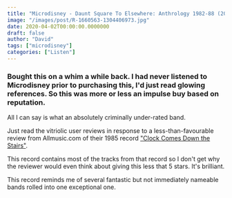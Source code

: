 ```yaml
---
title: "Microdisney - Daunt Square To Elsewhere: Anthrology 1982-88 (2007)"
image: "/images/post/R-1660563-1304406973.jpg"
date: 2020-04-02T00:00:00.0000000
draft: false
author: "David"
tags: ["microdisney"]
categories: ["Listen"]
---
```

### Bought this on a whim a while back. I had never listened to Microdisney prior to purchasing this, I'd just read glowing references. So this was more or less an impulse buy based on reputation.  
  
All I can say is what an absolutely criminally under-rated band.  

Just read the vitriolic user reviews in response to a less-than-favourable review from Allmusic.com of their 1985 record ["Clock Comes Down the Stairs"](https://www.allmusic.com/album/clock-comes-down-the-stairs-mw0000078812/user-reviews).  

This record contains most of the tracks from that record so I don't get why the reviewer would even think about giving this less that 5 stars. It's brilliant. 

This record reminds me of several fantastic but not immediately nameable bands rolled into one exceptional one.